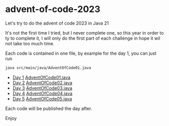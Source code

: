 # advent-of-code-2023
Let's try to do the advent of code 2023 in Java 21

It's not the first time I tried, but I never complete one, so this year in order to ty to complete it,
I will only do the first part of each challenge in hope it wil not take too much time.

Each code is contained in one file, by example for the day 1, you can just run
```bash
java src/main/java/AdventOfCode01.java
```

- [Day 1](https://adventofcode.com/2023/day/1) [AdventOfCode01.java](src/main/java/AdventOfCode01.java)
- [Day 2](https://adventofcode.com/2023/day/2) [AdventOfCode02.java](src/main/java/AdventOfCode02.java)
- [Day 3](https://adventofcode.com/2023/day/3) [AdventOfCode03.java](src/main/java/AdventOfCode03.java)
- [Day 4](https://adventofcode.com/2023/day/4) [AdventOfCode04.java](src/main/java/AdventOfCode04.java)
- [Day 5](https://adventofcode.com/2023/day/5) [AdventOfCode05.java](src/main/java/AdventOfCode05.java)

Each code will be published the day after.

Enjoy

